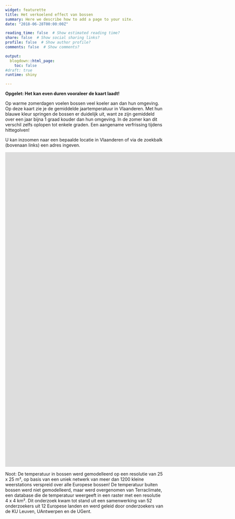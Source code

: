 ```yaml
---
widget: featurette
title: Het verkoelend effect van bossen
summary: Here we describe how to add a page to your site.
date: "2018-06-28T00:00:00Z"

reading_time: false  # Show estimated reading time?
share: false  # Show social sharing links?
profile: false  # Show author profile?
comments: false  # Show comments?

output:
  blogdown::html_page:
    toc: false
#draft: true
runtime: shiny

---
```

**Opgelet: Het kan even duren vooraleer de kaart laadt!**

Op warme zomerdagen voelen bossen veel koeler aan dan hun omgeving. Op deze kaart zie je de gemiddelde jaartemperatuur in Vlaanderen. Met hun blauwe kleur springen de bossen er duidelijk uit, want ze zijn gemiddeld over een jaar bijna 1 graad kouder dan hun omgeving. In de zomer kan dit verschil zelfs oplopen tot enkele graden. Een aangename verfrissing tijdens hittegolven!

U kan inzoomen naar een bepaalde locatie in Vlaanderen of via de zoekbalk (bovenaan links) een adres ingeven. 

<iframe height="1000" width="2500" frameborder="no" src="https://stefhaesen.shinyapps.io/airco_bossen/"> </iframe>

Noot: De temperatuur in bossen werd gemodelleerd op een resolutie van 25 x 25 m², op basis van een uniek netwerk van meer dan 1200 kleine weerstations verspreid over alle Europese bossen! De temperatuur buiten bossen werd niet gemodelleerd, maar werd overgenomen van Terraclimate, een database die de temperatuur weergeeft in een raster met een resolutie 4 x 4 km².
Dit onderzoek kwam tot stand uit een samenwerking van 52 onderzoekers uit 12 Europese landen en werd geleid door onderzoekers van de KU Leuven, UAntwerpen en de UGent.
